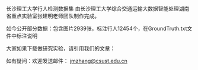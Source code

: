 长沙理工大学行人检测数据集
由长沙理工大学综合交通运输大数据智能处理湖南省重点实验室张建明老师团队制作完成。


如今公开部分数据：包含图片2939张，标注行人12454个，在GroundTruth.txt文件中标注说明


大家如果下载做研究实验，请引用我们的文章：


如有疑问：欢迎发送邮件： jmzhang@csust.edu.cn

